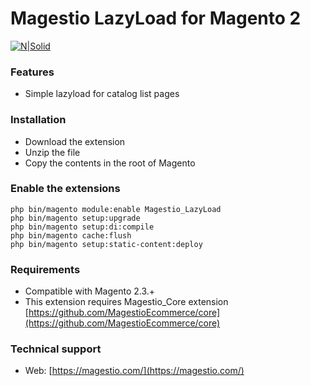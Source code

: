 # Magestio LazyLoad for Magento 2

[![N|Solid](https://magestio.com/wp-content/uploads/logo_web_r.png)](https://magestio.com)

### Features

* Simple lazyload for catalog list pages


### Installation

* Download the extension
* Unzip the file
* Copy the contents in the root of Magento


### Enable the extensions

```
php bin/magento module:enable Magestio_LazyLoad
php bin/magento setup:upgrade
php bin/magento setup:di:compile
php bin/magento cache:flush
php bin/magento setup:static-content:deploy
```

### Requirements

* Compatible with Magento 2.3.+
* This extension requires Magestio_Core extension [https://github.com/MagestioEcommerce/core](https://github.com/MagestioEcommerce/core)

### Technical support

* Web: [https://magestio.com/](https://magestio.com/)